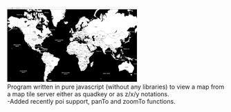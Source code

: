 <img src="https://github.com/Frederoche/MapMachina/blob/master/map.png" width=300>
<br/>
Program written in pure javascript (without any libraries)  to view a map from a map tile server either as quadkey or as z/x/y notations.
<br/>
-Added recently poi support, panTo and zoomTo functions.

